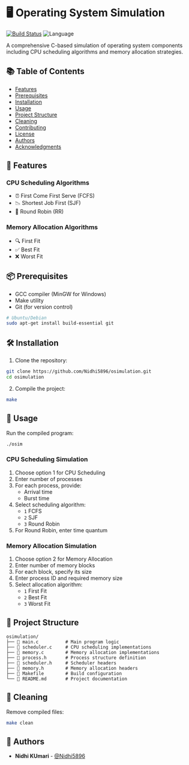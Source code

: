 # 🖥️ Operating System Simulation


[![Build Status](https://img.shields.io/badge/build-passing-brightgreen)](https://github.com/Nidhi5896/osimulation)
![Language](https://img.shields.io/badge/language-C-blue.svg)

A comprehensive C-based simulation of operating system components including CPU scheduling algorithms and memory allocation strategies.

## 📚 Table of Contents
- [Features](#-features)
- [Prerequisites](#-prerequisites)
- [Installation](#-installation)
- [Usage](#-usage)
- [Project Structure](#-project-structure)
- [Cleaning](#-cleaning)
- [Contributing](#-contributing)
- [License](#-license)
- [Authors](#-authors)
- [Acknowledgments](#-acknowledgments)

## 🌟 Features

### CPU Scheduling Algorithms
- ⏰ First Come First Serve (FCFS)
- 📉 Shortest Job First (SJF)
- 🔄 Round Robin (RR)

### Memory Allocation Algorithms
- 🔍 First Fit
- ✅ Best Fit
- ❌ Worst Fit

## 📦 Prerequisites

- GCC compiler (MinGW for Windows)
- Make utility
- Git (for version control)

```bash
# Ubuntu/Debian
sudo apt-get install build-essential git
```

## 🛠️ Installation

1. Clone the repository:
```bash
git clone https://github.com/Nidhi5896/osimulation.git
cd osimulation
```

2. Compile the project:
```bash
make
```

## 🚀 Usage

Run the compiled program:
```bash
./osim
```

### CPU Scheduling Simulation
1. Choose option 1 for CPU Scheduling
2. Enter number of processes
3. For each process, provide:
   - Arrival time
   - Burst time
4. Select scheduling algorithm:
   - `1` FCFS
   - `2` SJF
   - `3` Round Robin
5. For Round Robin, enter time quantum

### Memory Allocation Simulation
1. Choose option 2 for Memory Allocation
2. Enter number of memory blocks
3. For each block, specify its size
4. Enter process ID and required memory size
5. Select allocation algorithm:
   - `1` First Fit
   - `2` Best Fit
   - `3` Worst Fit

## 📂 Project Structure

```
osimulation/
├── 📄 main.c          # Main program logic
├── 📄 scheduler.c     # CPU scheduling implementations
├── 📄 memory.c        # Memory allocation implementations
├── 📄 process.h       # Process structure definition
├── 📄 scheduler.h     # Scheduler headers
├── 📄 memory.h        # Memory allocation headers
├── 📄 Makefile        # Build configuration
└── 📄 README.md       # Project documentation
```

## 🧹 Cleaning

Remove compiled files:
```bash
make clean
```

## 👥 Authors

- **Nidhi KUmari** - [@Nidhi5896](https://github.com/Nidhi5896)
